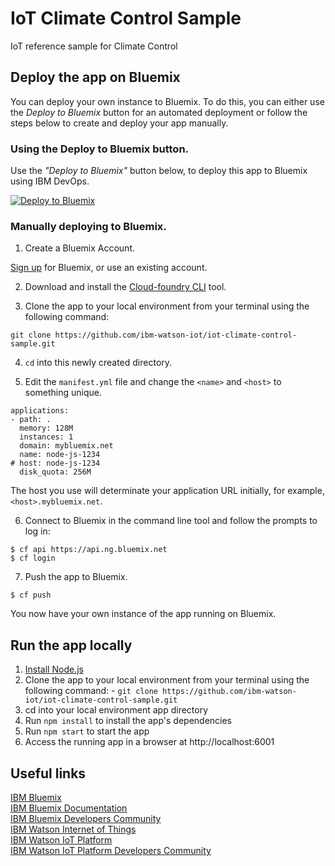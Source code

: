 # IoT Climate Control Sample
IoT reference sample for Climate Control

## Deploy the app on Bluemix
You can deploy your own instance to Bluemix.
To do this, you can either use the _Deploy to Bluemix_ button for an automated deployment or follow the steps below to create and deploy your app manually.

### Using the Deploy to Bluemix button.
Use the *"Deploy to Bluemix"* button below, to deploy this app to Bluemix using IBM DevOps.

[![Deploy to Bluemix](https://bluemix.net/deploy/button.png)](https://bluemix.net/deploy?repository=https://github.com/ibm-watson-iot/iot-climate-control-sample.git)

### Manually deploying to Bluemix.

1. Create a Bluemix Account.

  [Sign up][bluemix_signup_url] for Bluemix, or use an existing account.

2. Download and install the [Cloud-foundry CLI][cloud_foundry_url] tool.

3. Clone the app to your local environment from your terminal using the following command:

  ```
  git clone https://github.com/ibm-watson-iot/iot-climate-control-sample.git
  ```

4. `cd` into this newly created directory.

5. Edit the `manifest.yml` file and change the `<name>` and `<host>` to something unique.

  ```
  applications:
  - path: .
    memory: 128M
    instances: 1
    domain: mybluemix.net
    name: node-js-1234
  # host: node-js-1234
    disk_quota: 256M
  ```
  The host you use will determinate your application URL initially, for example, `<host>.mybluemix.net`.

6. Connect to Bluemix in the command line tool and follow the prompts to log in:

  ```
  $ cf api https://api.ng.bluemix.net
  $ cf login
  ```

7. Push the app to Bluemix.

  ```
  $ cf push
  ```

You now have your own instance of the app running on Bluemix.  


## Run the app locally
1. [Install Node.js][]
2. Clone the app to your local environment from your terminal using the following command: - `git clone https://github.com/ibm-watson-iot/iot-climate-control-sample.git`
3. cd into your local environment app directory
4. Run `npm install` to install the app's dependencies
5. Run `npm start` to start the app
6. Access the running app in a browser at http://localhost:6001


## Useful links
[Install Node.js]: https://nodejs.org/en/download/
[bluemix_dashboard_url]: https://console.ng.bluemix.net/dashboard/
[bluemix_signup_url]: https://console.ng.bluemix.net/registration/
[cloud_foundry_url]: https://github.com/cloudfoundry/cli

[IBM Bluemix](https://bluemix.net/)  
[IBM Bluemix Documentation](https://www.ng.bluemix.net/docs/)  
[IBM Bluemix Developers Community](http://developer.ibm.com/bluemix)  
[IBM Watson Internet of Things](http://www.ibm.com/internet-of-things/)  
[IBM Watson IoT Platform](http://www.ibm.com/internet-of-things/iot-solutions/watson-iot-platform/)   
[IBM Watson IoT Platform Developers Community](https://developer.ibm.com/iotplatform/)
